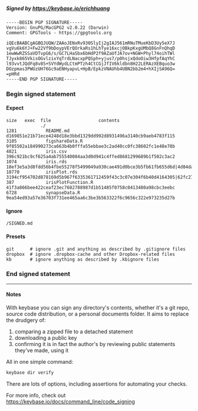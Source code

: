 ##### Signed by https://keybase.io/erichhuang
```
-----BEGIN PGP SIGNATURE-----
Version: GnuPG/MacGPG2 v2.0.22 (Darwin)
Comment: GPGTools - https://gpgtools.org

iQEcBAABCgAGBQJUQW/ZAAoJENxRv930SlyIj2gIAJ561mRNuTMueKbD3Uy5eX7J
vgVu6k6YJ+Fw22Vf9bDoypVErQOrkaRs1hLhTye16xcjOBkpKxgUMbQ8GnFnQhqD
1ewWwRZSSaVDTvpG6/s/GC7LHaSbx6bHdP2f9AZaUfJA7ov+NGW+Phyl74oihTWl
TJyxk865VkisOGvlzixYqTrdLNacxpPQSph+yjus7/p0hsjxQdoOiw3HfpfAqYhC
l93vvtJQdFq8v8S+SVYdWydLCtmPTzh4CtCGjJfIV6kldbn8H22LERAzXEBquo3w
DOzpmas3PWUzUH76Gc9aENHyapvL+HpB/EpkzVNAUhb4UBN2bb2m4+hXIjSA96Q=
=pHRd
-----END PGP SIGNATURE-----

```

<!-- END SIGNATURES -->

### Begin signed statement 

#### Expect

```
size   exec  file                  contents                                                                                                                         
             ./                                                                                                                                                     
1281           README.md           d169851e21b71ece4248d18e3bbd1329dd992d8931496a3140cb9aeb4783f115                                                                 
3105           figshareData.R      9f85502a184990273ca663b4b0fffa55ebbae3c2ad40cc0fc38602fc1e48e78b                                                                 
4821           iris.csv            396c921bc9cf625a4ab755540084aa3d0d941c4ffed8681299689b1f502c3ac2                                                                 
1074           iris.rds            18ef3e5a3d8fdd56b4fbe55278f5499049a930cae491d0bce3b5fb61fb655d6d|4d84da767ca36192ddd4c00518e3e0cecdee210acd917a2c21470797de42fca3
18770          irisPlot.rds        3194cf954702d878169d5b967f6335361712459f43c3c07e304f6b40d4164305|62fc27bf9f3aaa3d131d8f4005c8f8630f2541dd5ec077dfc285829fde7c8cb3
387            irisPlotFunction.R  41f3a866bee422ceaf23ec7682788987d1b51485f0758c0413480a98cbc3eebc                                                                 
6728           synapseData.R       9ea54ed93a57e36703f731ee465aa6c3be3b563322f6c9656c322e973235d27b                                                                 
```

#### Ignore

```
/SIGNED.md
```

#### Presets

```
git      # ignore .git and anything as described by .gitignore files
dropbox  # ignore .dropbox-cache and other Dropbox-related files    
kb       # ignore anything as described by .kbignore files          
```

<!-- summarize version = 0.0.9 -->

### End signed statement

<hr>

#### Notes

With keybase you can sign any directory's contents, whether it's a git repo,
source code distribution, or a personal documents folder. It aims to replace the drudgery of:

  1. comparing a zipped file to a detached statement
  2. downloading a public key
  3. confirming it is in fact the author's by reviewing public statements they've made, using it

All in one simple command:

```bash
keybase dir verify
```

There are lots of options, including assertions for automating your checks.

For more info, check out https://keybase.io/docs/command_line/code_signing